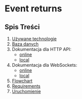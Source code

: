 # Event returns

## Spis Treści
1. [Używane technologie](docs/TECH-STACK.md)
2. [Baza danych](docs/DATABASE.md)
3. Dokumentacja dla HTTP API:
    - [online](https://app.swaggerhub.com/apis/dawidkrol/event-returns_api/1.0.1)
    - [local](docs/openapi.yaml)
4. Dokumentacja dla WebSockets:
    - [online](https://studio.asyncapi.com/?share=1903cbb4-a2d8-4cf8-9b6c-2311a973e458)
    - [local](docs/asyncapi.yaml)
5. [Flowchart](docs/FLOWCHART.md)
6. [Requirements](docs/REQUIREMENT.md)
7. [Uruchomienie](docs/LOCAL-START.md)
